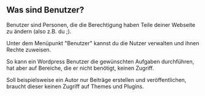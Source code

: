 ## Was sind Benutzer?

Benutzer sind Personen, die die Berechtigung haben Teile deiner Webseite zu ändern (also z.B. du ;).

Unter dem Menüpunkt "Benutzer" kannst du die Nutzer verwalten und ihnen Rechte zuweisen.

So kann ein Wordpress Benutzer die gewünschten Aufgaben durchführen, hat aber auf Bereiche, die er nicht benötigt, keinen Zugriff.

Soll beispielsweise ein Autor nur Beiträge erstellen und veröffentlichen, braucht dieser keinen Zugriff auf Themes und Plugins.
